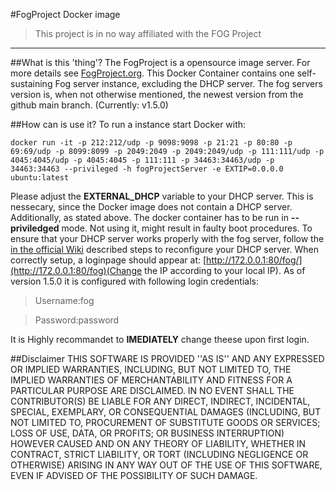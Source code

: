 #FogProject Docker image

>This project is in no way affiliated with the FOG Project 

----
##What is this 'thing'?
The FogProject is a opensource image server. For more details see [FogProject.org](http://FogProject.org). This Docker Container contains one self-sustaining Fog server instance, excluding the DHCP server. The fog servers version is, when not otherwise mentioned, the newest version from the github main branch. (Currently: v1.5.0)

##How can is use it?
To run a instance start Docker with:

    docker run -it -p 212:212/udp -p 9098:9098 -p 21:21 -p 80:80 -p 69:69/udp -p 8099:8099 -p 2049:2049 -p 2049:2049/udp -p 111:111/udp -p 4045:4045/udp -p 4045:4045 -p 111:111 -p 34463:34463/udp -p 34463:34463 --privileged -h fogProjectServer -e EXTIP=0.0.0.0 ubuntu:latest


Please adjust the **EXTERNAL_DHCP** variable to your DHCP server. This is nessecary, since the Docker image does not contain a DHCP server. Additionally, as stated above. The docker container has to be run in **--priviledged** mode. Not using it, might result in faulty boot procedures. To ensure that your DHCP server works properly with the fog server, follow the [in the official Wiki](https://wiki.fogproject.org/wiki/index.php/Modifying_existing_DHCP_server_to_work_with_FOG) described steps to reconfigure your DHCP server.
When correctly setup, a loginpage should appear at: [http://172.0.0.1:80/fog/](http://172.0.0.1:80/fog)(Change the IP according to your local IP). As of version 1.5.0 it is configured with following login credentials:

>Username:fog

>Password:password

It is Highly recommandet to **IMEDIATELY** change theese upon first login.

##Disclaimer
THIS SOFTWARE IS PROVIDED ''AS IS'' AND ANY EXPRESSED OR IMPLIED WARRANTIES, INCLUDING, BUT NOT LIMITED TO, THE IMPLIED WARRANTIES OF MERCHANTABILITY AND FITNESS FOR A PARTICULAR PURPOSE ARE DISCLAIMED. IN NO EVENT SHALL THE CONTRIBUTOR(S) BE LIABLE FOR ANY DIRECT, INDIRECT, INCIDENTAL, SPECIAL, EXEMPLARY, OR CONSEQUENTIAL DAMAGES (INCLUDING, BUT NOT LIMITED TO, PROCUREMENT OF SUBSTITUTE GOODS OR SERVICES; LOSS OF USE, DATA, OR PROFITS; OR BUSINESS INTERRUPTION) HOWEVER CAUSED AND ON ANY THEORY OF LIABILITY, WHETHER IN CONTRACT, STRICT LIABILITY, OR TORT (INCLUDING NEGLIGENCE OR OTHERWISE) ARISING IN ANY WAY OUT OF THE USE OF THIS SOFTWARE, EVEN IF ADVISED OF THE POSSIBILITY OF SUCH DAMAGE.
